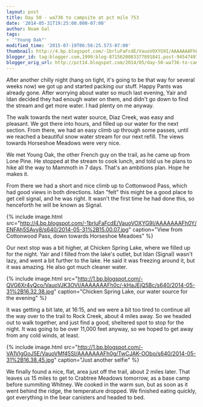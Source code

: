 ```yaml
---
layout: post
title: Day 50 - wa736 to campsite at pct mile 753
date: '2014-05-31T19:25:00.000-07:00'
author: Noam Gal
tags:
- '"Young Oak"'
modified_time: '2015-07-19T06:56:25.573-07:00'
thumbnail: http://4.bp.blogspot.com/-1brluFaFcdE/VauoVOXYG9I/AAAAAAAFh0Y/ENFAh5SAvy8/s72-c/2014-05-31%2B15.00.07.jpg
blogger_id: tag:blogger.com,1999:blog-8715620883377891841.post-945474979371077942
blogger_orig_url: http://pct14.blogspot.com/2014/05/day-50-wa736-to-campsite-at-pct-mile-753.html
---
```


After another chilly night (hang on tight, it's going to be that way for several weeks now) we got up and started packing our stuff. Happy Pants was already gone. After worrying about water so much last evening, Yair  and Idan decided they had enough water on them, and didn't go down to find the stream and get more water. I had plenty on me anyway.

The walk towards the next water source, Diaz Creek, was easy and pleasant. We got there into hours, and filled up our water for the next section. From there, we had an easy climb up through some  passes, until we reached a beautiful snow water stream for our next refill. The views towards Horseshoe Meadows were  very nice.

We met Young Oak, the other French guy on the trail, as he came up from Lone Pine. He stopped at the stream to cook lunch, and told us he plans to hike all the way to Mammoth in 7 days. That's an ambitions plan. Hope he makes it.

From there we had a short and nice climb up to Cottonwood Pass, which had good views in both directions. Idan "felt" this might be a good place to get cell signal, and he was right. It wasn't the first time he had done this, so henceforth he will be known as Signal.
 
{% include image.html src="http://4.bp.blogspot.com/-1brluFaFcdE/VauoVOXYG9I/AAAAAAAFh0Y/ENFAh5SAvy8/s640/2014-05-31%2B15.00.07.jpg" caption="View from Cottonwood Pass, down towards Horseshoe Meadoes" %}

Our next stop was a bit higher, at Chicken Spring Lake, where we filled up for the night. Yair and I filled from the lake's outlet, but Idan (Signal) wasn't lazy, and went a bit further to the lake. He said it was freezing around it, but it was amazing. He also got much cleaner water.
 
{% include image.html src="http://1.bp.blogspot.com/-QVG6Xr4yQco/VauoVJK3OVI/AAAAAAAFh0c/-kHaJEjQ5Bc/s640/2014-05-31%2B16.32.38.jpg" caption="Chicken Spring Lake, our water source for the evening" %}

It was getting a bit late, at 16:15, and we were a bit too tired to continue all the way over to the trail to Rock Creek, about 4 miles away. So we headed out to walk together, and just find a good, sheltered spot to stop for the night. It was going to be over 11,000 feet anyway, so we hoped to get away from any cold winds, at least.
 
{% include image.html src="http://1.bp.blogspot.com/-VA1VlgGoJ5E/VauoVMf45SI/AAAAAAAFh0g/TwCJAK-OObo/s640/2014-05-31%2B16.38.45.jpg" caption="Just another selfie" %}

We finally found a nice, flat, area just off the trail, about 2 miles later. That leaves us 15 miles to get to Crabtree Meadows tomorrow, as a base camp before summiting Whitney. We cooked in the warm sun, but as soon as it went behind the ridge, the temperature dropped. We finished eating quickly, got everything in the bear canisters and headed to bed.
